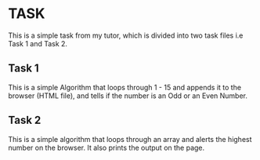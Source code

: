 # TASK

This is a simple task from my tutor, which is divided into two task files i.e Task 1 and Task 2.

## Task 1

This is a simple Algorithm that loops through 1 - 15 and appends it to the browser (HTML file), and tells if the number is an Odd or an Even Number.

## Task 2

This is a simple algorithm that loops through an array and alerts the highest number on the browser. It also prints the output on the page.
